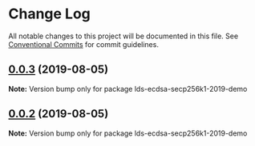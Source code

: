 # Change Log

All notable changes to this project will be documented in this file.
See [Conventional Commits](https://conventionalcommits.org) for commit guidelines.

## [0.0.3](https://github.com/decentralized-identity/lds-ecdsa-secp256k1-2019.js/compare/v0.0.2...v0.0.3) (2019-08-05)

**Note:** Version bump only for package lds-ecdsa-secp256k1-2019-demo





## [0.0.2](https://github.com/decentralized-identity/lds-ecdsa-secp256k1-2019.js/compare/v0.0.1...v0.0.2) (2019-08-05)

**Note:** Version bump only for package lds-ecdsa-secp256k1-2019-demo

